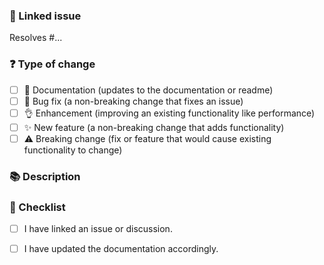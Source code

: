 <!---
☝️ PR title should follow conventional commits (https://conventionalcommits.org)

Please carefully read the contribution docs before creating a pull request
 👉 https://v3.nuxtjs.org/community/contribution
-->

### 🔗 Linked issue

<!-- ❗ Please ensure there is an open issue  -->
Resolves #...

### ❓ Type of change

<!-- What types of changes does your code introduce? Put `x's in all the boxes that apply and remove the unchecked lines -->

- [ ] 📖 Documentation (updates to the documentation or readme)
- [ ] 🐞 Bug fix (a non-breaking change that fixes an issue)
- [ ] 👌 Enhancement (improving an existing functionality like performance)
- [ ] ✨ New feature (a non-breaking change that adds functionality)
- [ ] ⚠️ Breaking change (fix or feature that would cause existing functionality to change)

### 📚 Description

<!-- Describe your changes in detail -->
<!-- Why is this change required? What problem does it solve? -->
<!-- If it resolves an open issue, please link to the issue here. For example "Resolves #1337" -->

### 📝 Checklist

<!-- Put an `x` in all the boxes that apply. -->
<!-- If your change requires a documentation PR, please link it appropriately -->
<!-- If you're unsure about any of these, don't hesitate to ask. We're here to help! -->

- [ ] I have linked an issue or discussion.
- [ ] I have updated the documentation accordingly.

